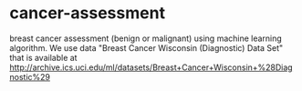 # cancer-assessment
breast cancer assessment (benign or malignant) using machine learning algorithm. We use data "Breast Cancer Wisconsin (Diagnostic) Data Set" that is available at http://archive.ics.uci.edu/ml/datasets/Breast+Cancer+Wisconsin+%28Diagnostic%29
